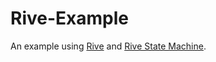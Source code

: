 # Rive-Example



An example using <a href="https://rive.app/">Rive</a> and <a href="https://rive.app/community/doc/state-machines/docxeznG7iiK">Rive State Machine</a>.
